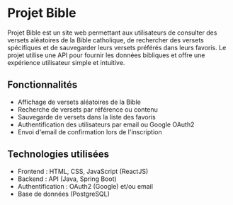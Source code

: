# Projet Bible

Projet Bible est un site web permettant aux utilisateurs de consulter des versets aléatoires de la Bible catholique, de rechercher des versets spécifiques et de sauvegarder leurs versets préférés dans leurs favoris. Le projet utilise une API pour fournir les données bibliques et offre une expérience utilisateur simple et intuitive.

## Fonctionnalités

- Affichage de versets aléatoires de la Bible
- Recherche de versets par référence ou contenu
- Sauvegarde de versets dans la liste des favoris
- Authentification des utilisateurs par email ou Google OAuth2
- Envoi d'email de confirmation lors de l'inscription

## Technologies utilisées

- Frontend : HTML, CSS, JavaScript (ReactJS)
- Backend : API (Java, Spring Boot)
- Authentification : OAuth2 (Google) et/ou email
- Base de données (PostgreSQL)
